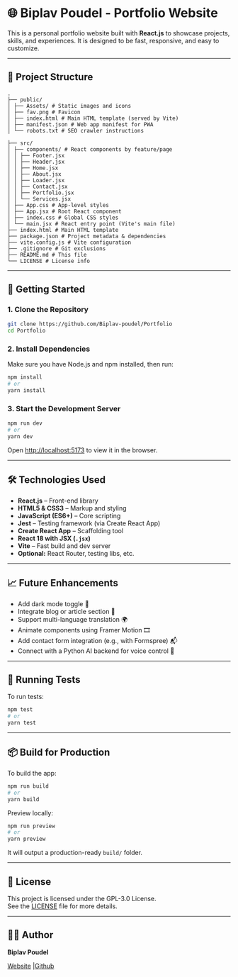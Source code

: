 # 🌐 Biplav Poudel - Portfolio Website

This is a personal portfolio website built with **React.js** to showcase projects, skills, and experiences. It is designed to be fast, responsive, and easy to customize.

---

## 📁 Project Structure

```
.
├── public/
│ ├── Assets/ # Static images and icons
│ ├── fav.png # Favicon
│ ├── index.html # Main HTML template (served by Vite)
│ ├── manifest.json # Web app manifest for PWA
│ └── robots.txt # SEO crawler instructions

├── src/
│ ├── components/ # React components by feature/page
│ │ ├── Footer.jsx
│ │ ├── Header.jsx
│ │ ├── Home.jsx
│ │ ├── About.jsx
│ │ ├── Loader.jsx
│ │ ├── Contact.jsx
│ │ ├── Portfolio.jsx
│ │ └── Services.jsx
│ ├── App.css # App-level styles
│ ├── App.jsx # Root React component
│ ├── index.css # Global CSS styles
│ └── main.jsx # React entry point (Vite's main file)
├── index.html # Main HTML template
├── package.json # Project metadata & dependencies
├── vite.config.js # Vite configuration
├── .gitignore # Git exclusions
├── README.md # This file
└── LICENSE # License info
```

---

## 🚀 Getting Started

### 1. Clone the Repository

```bash
git clone https://github.com/Biplav-poudel/Portfolio
cd Portfolio
```

### 2. Install Dependencies

Make sure you have Node.js and npm installed, then run:

```bash
npm install
# or
yarn install

```

### 3. Start the Development Server

```bash
npm run dev
# or
yarn dev

```

Open [http://localhost:5173](http://localhost:5173) to view it in the browser.

---

## 🛠 Technologies Used

- **React.js** – Front-end library
- **HTML5 & CSS3** – Markup and styling
- **JavaScript (ES6+)** – Core scripting
- **Jest** – Testing framework (via Create React App)
- **Create React App** – Scaffolding tool
- **React 18 with JSX (`.jsx`)**  
- **Vite** – Fast build and dev server  
- **Optional:** React Router, testing libs, etc.

---

## 📈 Future Enhancements

- Add dark mode toggle 🌙
- Integrate blog or article section 📝
- Support multi-language translation 🌍
- Animate components using Framer Motion 🎞
- Add contact form integration (e.g., with Formspree) 📬
- Connect with a Python AI backend for voice control 🎤

---

## 🧪 Running Tests

To run tests:

```bash
npm test
# or
yarn test

```

---

## 📦 Build for Production

To build the app:

```bash
npm run build
# or
yarn build

```
Preview locally:
```bash
npm run preview
# or
yarn preview

```

It will output a production-ready `build/` folder.

---

## 📝 License

This project is licensed under the GPL-3.0 License.  
See the [LICENSE](LICENSE) file for more details.

---

## 🙋‍♂️ Author

**Biplav Poudel**

[Website](https://biplavpaudel.com.np) |[Github](https://github.com/Biplav-poudel)